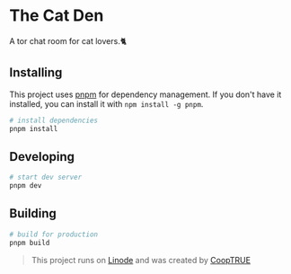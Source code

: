 # The Cat Den

A tor chat room for cat lovers.🐈

## Installing

This project uses [pnpm](https://pnpm.io/) for dependency management. If you don't have it installed, you can install it with `npm install -g pnpm`.

```bash
# install dependencies
pnpm install
```

## Developing

```bash
# start dev server
pnpm dev
```

## Building

```bash
# build for production
pnpm build
```

> This project runs on [Linode](https://linode.com/) and was created by [CoopTRUE](https://github.com/CoopTRUE)
